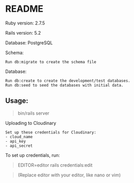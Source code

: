 # README

Ruby version: 2.7.5

Rails version: 5.2

Database: PostgreSQL

Schema:

    Run db:migrate to create the schema file

Database:
  
    Run db:create to create the development/test databases.
    Run db:seed to seed the databases with initial data.


## Usage: 
  > bin/rails server


Uploading to Cloudinary
    
    Set up these credentials for Cloudinary:
    - cloud_name
    - api_key
    - api_secret

To set up credentials, run:
  > EDITOR=editor rails credentials:edit

  > (Replace editor with your editor, like nano or vim)